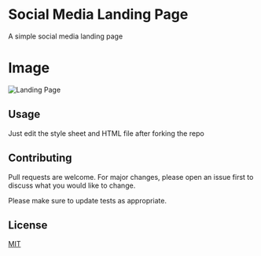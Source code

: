 # Social Media Landing Page

A simple social media landing page

# Image

![Landing Page](example.png "Landing Page")

## Usage

Just edit the style sheet and HTML file after forking the repo

## Contributing

Pull requests are welcome. For major changes, please open an issue first
to discuss what you would like to change.

Please make sure to update tests as appropriate.

## License

[MIT](https://choosealicense.com/licenses/mit/)
